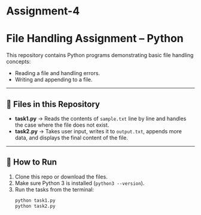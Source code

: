 # Assignment-4
# File Handling Assignment – Python  

This repository contains Python programs demonstrating basic file handling concepts:  
- Reading a file and handling errors.  
- Writing and appending to a file.  

---

## 📂 Files in this Repository  

- **task1.py** → Reads the contents of `sample.txt` line by line and handles the case where the file does not exist.  
- **task2.py** → Takes user input, writes it to `output.txt`, appends more data, and displays the final content of the file.  
---

## 🚀 How to Run  

1. Clone this repo or download the files.  
2. Make sure Python 3 is installed (`python3 --version`).  
3. Run the tasks from the terminal:  
   ```bash
   python task1.py
   python task2.py
